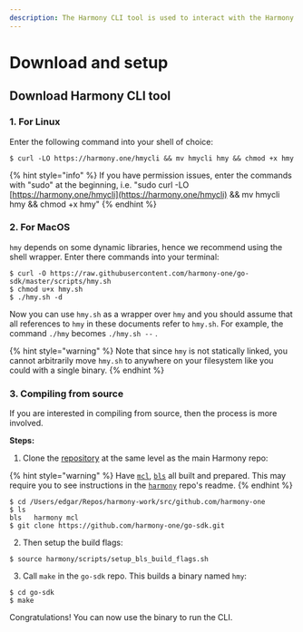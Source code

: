 ```yaml
---
description: The Harmony CLI tool is used to interact with the Harmony blockchain.
---
```


# Download and setup

## Download Harmony CLI tool

### 1. For Linux

Enter the following command into your shell of choice:

```text
$ curl -LO https://harmony.one/hmycli && mv hmycli hmy && chmod +x hmy
```

{% hint style="info" %}
If you have permission issues, enter the commands with "sudo" at the beginning, i.e. "sudo curl -LO [https://harmony.one/hmycli](https://harmony.one/hmycli) && mv hmycli hmy && chmod +x hmy"
{% endhint %}

### 2. For MacOS 

`hmy` depends on some dynamic libraries, hence we recommend using the shell wrapper. Enter there commands into your terminal:

```text
$ curl -O https://raw.githubusercontent.com/harmony-one/go-sdk/master/scripts/hmy.sh
$ chmod u+x hmy.sh
$ ./hmy.sh -d
```

Now you can use `hmy.sh` as a wrapper over `hmy` and you should assume that all references to `hmy` in these documents refer to `hmy.sh`. For example, the command `./hmy` becomes `./hmy.sh --` .

{% hint style="warning" %}
Note that since `hmy` is not statically linked, you cannot arbitrarily move `hmy.sh` to anywhere on your filesystem like you could with a single binary.
{% endhint %}

### 3. Compiling from source

If you are interested in compiling from source, then the process is more involved.

**Steps:**

1. Clone the [repository](https://github.com/harmony-one/go-sdk) at the same level as the main Harmony repo:

{% hint style="warning" %}
Have [`mcl`](https://github.com/harmony-one/mcl), [`bls`](https://github.com/harmony-one/bls) all built and prepared. This may require you to see instructions in the [`harmony`](https://github.com/harmony-one/harmony) repo's readme.
{% endhint %}

```text
$ cd /Users/edgar/Repos/harmony-work/src/github.com/harmony-one
$ ls
bls   harmony mcl
$ git clone https://github.com/harmony-one/go-sdk.git
```

2. Then setup the build flags:

```text
$ source harmony/scripts/setup_bls_build_flags.sh
```

3. Call `make` in the `go-sdk` repo. This builds a binary named `hmy`:

```text
$ cd go-sdk
$ make
```

Congratulations! You can now use the binary to run the CLI.

